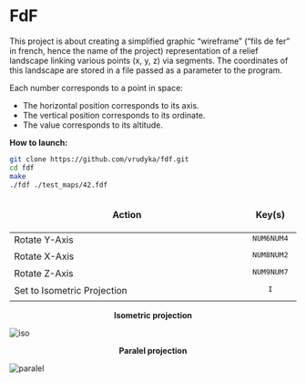 # FdF

This project is about creating a simplified graphic “wireframe” (“fils de fer” in french,
hence the name of the project) representation of a relief landscape linking various points
(x, y, z) via segments. The coordinates of this landscape are stored in a file passed as
a parameter to the program.

Each number corresponds to a point in space:
- The horizontal position corresponds to its axis.
- The vertical position corresponds to its ordinate.
- The value corresponds to its altitude.

<b>How to launch:</b>
```bash
git clone https://github.com/vrudyka/fdf.git
cd fdf
make
./fdf ./test_maps/42.fdf
```

<table width="100%">
<thead>
<tr>
<td width="65%" height="60px" align="center" cellpadding="0">
<strong>Action</strong>
</td>
<td width="10%" align="center" cellpadding="0">
<span style="width:70px">&nbsp;</span><strong>Key(s)</strong><span style="width:50px">&nbsp;</span>
</td>
</tr>
</thead>
<tbody>
<tr>
<td valign="top" height="30px">Rotate Y-Axis</td>
<td valign="top" align="center"><kbd>NUM6</kbd><kbd>NUM4</kbd></td>
</tr>
<tr>
<td valign="top" height="30px">Rotate X-Axis</td>
<td valign="top" align="center"><kbd>NUM8</kbd><kbd>NUM2</kbd></td>
</tr>
<tr>
<td valign="top" height="30px">Rotate Z-Axis</td>
<td valign="top" align="center"><kbd>NUM9</kbd><kbd>NUM7</kbd></td></td>
</tr>
<tr>
<td valign="top" height="30px">Set to Isometric Projection</td>
<td valign="top" align="center"><kbd>I</kbd></td></td>
</tr>
</tbody>
</table>

<p align="center">
  <b>Isometric projection</b>
</p>

![iso](https://github.com/vrudyka/fdf/blob/master/img/elem.png)

<p align="center">
  <b>Paralel projection</b>
</p>

![paralel](https://github.com/vrudyka/fdf/blob/master/img/42.gif)
